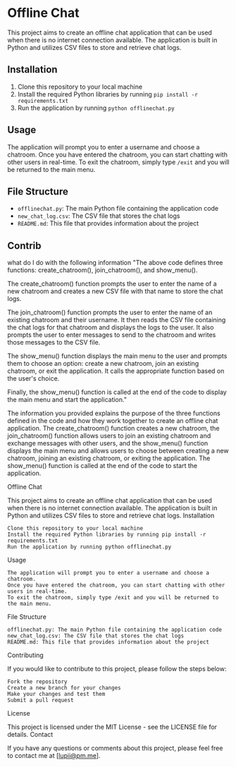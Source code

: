 # Offline Chat

This project aims to create an offline chat application that can be used when there is no internet connection available. The application is built in Python and utilizes CSV files to store and retrieve chat logs.

## Installation

1. Clone this repository to your local machine
2. Install the required Python libraries by running `pip install -r requirements.txt`
3. Run the application by running `python offlinechat.py`

## Usage

The application will prompt you to enter a username and choose a chatroom.
Once you have entered the chatroom, you can start chatting with other users in real-time.
To exit the chatroom, simply type `/exit` and you will be returned to the main menu.

## File Structure

- `offlinechat.py`: The main Python file containing the application code
- `new_chat_log.csv`: The CSV file that stores the chat logs
- `README.md`: This file that provides information about the project

## Contrib
what do I do with the following information "The above code defines three functions: create_chatroom(), join_chatroom(), and show_menu().

The create_chatroom() function prompts the user to enter the name of a new chatroom and creates a new CSV file with that name to store the chat logs.

The join_chatroom() function prompts the user to enter the name of an existing chatroom and their username. It then reads the CSV file containing the chat logs for that chatroom and displays the logs to the user. It also prompts the user to enter messages to send to the chatroom and writes those messages to the CSV file.

The show_menu() function displays the main menu to the user and prompts them to choose an option: create a new chatroom, join an existing chatroom, or exit the application. It calls the appropriate function based on the user's choice.

Finally, the show_menu() function is called at the end of the code to display the main menu and start the application."

The information you provided explains the purpose of the three functions defined in the code and how they work together to create an offline chat application. The create_chatroom() function creates a new chatroom, the join_chatroom() function allows users to join an existing chatroom and exchange messages with other users, and the show_menu() function displays the main menu and allows users to choose between creating a new chatroom, joining an existing chatroom, or exiting the application. The show_menu() function is called at the end of the code to start the application.

Offline Chat

This project aims to create an offline chat application that can be used when there is no internet connection available. The application is built in Python and utilizes CSV files to store and retrieve chat logs.
Installation

    Clone this repository to your local machine
    Install the required Python libraries by running pip install -r requirements.txt
    Run the application by running python offlinechat.py

Usage

    The application will prompt you to enter a username and choose a chatroom.
    Once you have entered the chatroom, you can start chatting with other users in real-time.
    To exit the chatroom, simply type /exit and you will be returned to the main menu.

File Structure

    offlinechat.py: The main Python file containing the application code
    new_chat_log.csv: The CSV file that stores the chat logs
    README.md: This file that provides information about the project

Contributing

If you would like to contribute to this project, please follow the steps below:

    Fork the repository
    Create a new branch for your changes
    Make your changes and test them
    Submit a pull request

License

This project is licensed under the MIT License - see the LICENSE file for details.
Contact

If you have any questions or comments about this project, please feel free to contact me at [lupii@pm.me].
